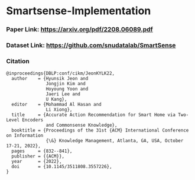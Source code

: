 # Smartsense-Implementation

### Paper Link: https://arxiv.org/pdf/2208.06089.pdf
### Dataset Link: https://github.com/snudatalab/SmartSense

### Citation
```
@inproceedings{DBLP:conf/cikm/JeonKYLK22,
  author    = {Hyunsik Jeon and
               Jongjin Kim and
               Hoyoung Yoon and
               Jaeri Lee and
               U Kang},
  editor    = {Mohammad Al Hasan and
               Li Xiong},
  title     = {Accurate Action Recommendation for Smart Home via Two-Level Encoders
               and Commonsense Knowledge},
  booktitle = {Proceedings of the 31st {ACM} International Conference on Information
               {\&} Knowledge Management, Atlanta, GA, USA, October 17-21, 2022},
  pages     = {832--841},
  publisher = {{ACM}},
  year      = {2022},
  doi       = {10.1145/3511808.3557226},
}
```
